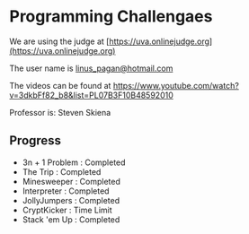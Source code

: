 # Programming Challengaes
We are using the judge at [https://uva.onlinejudge.org](https://uva.onlinejudge.org)

The user name is linus_pagan@hotmail.com

The videos can be found at https://www.youtube.com/watch?v=3dkbFf82_b8&list=PL07B3F10B48592010

Professor is: Steven Skiena

## Progress

- 3n + 1 Problem : Completed
- The Trip : Completed
- Minesweeper : Completed
- Interpreter : Completed
- JollyJumpers : Completed
- CryptKicker : Time Limit
- Stack 'em Up : Completed
